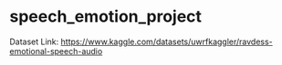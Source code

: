 # speech_emotion_project

Dataset Link: https://www.kaggle.com/datasets/uwrfkaggler/ravdess-emotional-speech-audio
